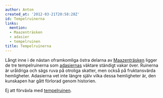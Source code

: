 ```yaml
---
author: Anton
created_at: '2012-03-21T20:58:28Z'
id: Tempelruinerna
links:
  mention:
  - Maazenträsken
  - adasier
  - tempelruinen
title: Tempelruinerna
---
```


Långt inne i de nästan oframkomliga östra delarna av [Maazenträsken] ligger de tre tempelruinerna
som [adasiernas] väktare ständigt vakar över. Ruinerna är uråldriga och sägs ruva på otroliga
skatter, men också på fruktansvärda hemligheter. Adasierna vet inte längre själv vilka dessa
hemligheter är, den kunskapen har gått förlorad genom historien.

Ej att förväxla med [tempelruinen].

  [Maazenträsken]: Maazenträsken
  [adasiernas]: adasier
  [tempelruinen]: tempelruinen
